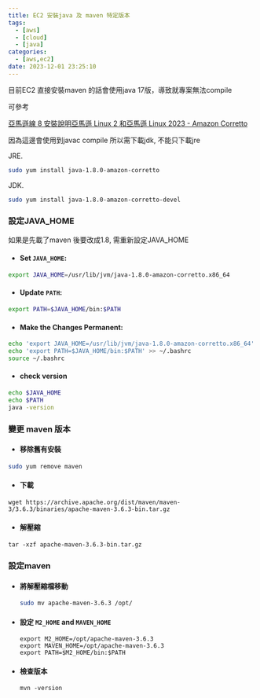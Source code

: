 ```yaml
---
title: EC2 安裝java 及 maven 特定版本
tags:
  - [aws]
  - [cloud]
  - [java]
categories:
  - [aws,ec2]
date: 2023-12-01 23:25:10
---
```


目前EC2 直接安裝maven 的話會使用java 17版，導致就專案無法compile

可參考

[亞馬遜線 8 安裝說明亞馬遜 Linux 2 和亞馬遜 Linux 2023 - Amazon Corretto](https://docs.aws.amazon.com/zh_tw/corretto/latest/corretto-8-ug/amazon-linux-install.html)

因為這邊會使用到javac compile 所以需下載jdk, 不能只下載jre

JRE.

```bash
sudo yum install java-1.8.0-amazon-corretto
```

JDK.

```bash
sudo yum install java-1.8.0-amazon-corretto-devel
```

### 設定JAVA_HOME

如果是先載了maven 後要改成1.8, 需重新設定JAVA_HOME

 - #### Set `JAVA_HOME`:

```bash
export JAVA_HOME=/usr/lib/jvm/java-1.8.0-amazon-corretto.x86_64
```

 - #### Update `PATH`:

```bash
export PATH=$JAVA_HOME/bin:$PATH
```

 - #### Make the Changes Permanent:

```bash
echo 'export JAVA_HOME=/usr/lib/jvm/java-1.8.0-amazon-corretto.x86_64' >> ~/.bashrc
echo 'export PATH=$JAVA_HOME/bin:$PATH' >> ~/.bashrc
source ~/.bashrc
```

 - #### check version

```bash
echo $JAVA_HOME
echo $PATH
java -version
```

### 變更 maven 版本

 - #### 移除舊有安裝

```bash
sudo yum remove maven
```

 - #### 下載

```
wget https://archive.apache.org/dist/maven/maven-3/3.6.3/binaries/apache-maven-3.6.3-bin.tar.gz
```

 - #### 解壓縮

```
tar -xzf apache-maven-3.6.3-bin.tar.gz
```

### 設定maven
- #### 將解壓縮檔移動

   ```bash
   sudo mv apache-maven-3.6.3 /opt/
   ```

- #### 設定 **`M2_HOME`** and **`MAVEN_HOME`**

   ```
   export M2_HOME=/opt/apache-maven-3.6.3
   export MAVEN_HOME=/opt/apache-maven-3.6.3
   export PATH=$M2_HOME/bin:$PATH
   ```

- #### 檢查版本
  ```
  mvn -version
  ```